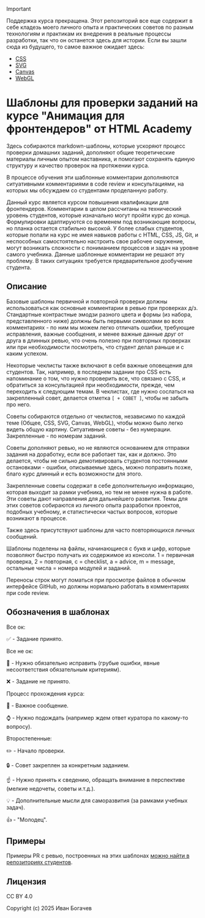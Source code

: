 > [!IMPORTANT]
> Поддержка курса прекращена. Этот репозиторий все еще содержит в себе кладезь моего личного опыта и практических советов по разным технологиям и практикам их внедрения в реальные процессы разработки, так что он останется здесь для истории. Если вы зашли сюда из будущего, то самое важное ожидает здесь:
>
> - [CSS](./a1.советы_по_CSS.md)
> - [SVG](./a3.советы_по_SVG.md)
> - [Canvas](./a4.советы_по_Canvas.md)
> - [WebGL](./a5.советы_по_WebGL.md)


# Шаблоны для проверки заданий на курсе "Анимация для фронтендеров" от HTML Academy


Здесь собираются markdown-шаблоны, которые ускоряют процесс проверки домашних заданий, дополняют общие теоретические материалы личным опытом наставника, и помогают сохранять единую структуру и качество проверок на протяжении курса.

В процессе обучения эти шаблонные комментарии дополняются ситуативными комментариями в code review и консультациями, на которых мы обсуждаем со студентами проделанную работу.

Данный курс является курсом повышения квалификации для фронтендеров. Комментарии в целом рассчитаны на технический уровень студентов, которые изначально могут пройти курс до конца. Формулировки адаптируются со временем под возникающие вопросы, но планка остается стабильно высокой. У более слабых студентов, которые попали на курс не имея навыков работы с HTML, CSS, JS, Git, и неспособных самостоятельно настроить свое рабочее окружение, могут возникать сложности с пониманием процессов и задач на уровне самого учебника. Данные шаблонные комментарии не решают эту проблему. В таких ситуациях требуется предварительное дообучение студента.


## Описание

Базовые шаблоны первичной и повторной проверки должны использоваться как основные комментарии в ревью при проверках д/з. Стандартные контрастные эмодзи разного цвета и формы (из набора, представленного ниже) должны быть первыми символами во всех комментариях - по ним мы можем легко отличать ошибки, требующие исправления, важные сообщения, и менее важные данные друг от друга в длинных ревью, что очень полезно при повторных проверках или при необходимости посмотреть, что студент делал раньше и с каким успехом.

Некоторые чеклисты также включают в себя важные оповещения для студентов. Так, например, в последнем задании про CSS есть напоминание о том, что нужно проверить все, что связано с CSS, и обратиться за консультацией при необходимости, прежде, чем переходить к следующим темам. В чеклистах, где нужно сослаться на закрепленный совет, делается отметка `[ + СОВЕТ ]`, чтобы не забыть про него.

Советы собираются отдельно от чеклистов, независимо по каждой теме (Общее, CSS, SVG, Canvas, WebGL), чтобы можно было легко видеть общую картину. Ситуативные советы - без нумерации. Закрепленные - по номерам заданий.

Советы дополняют ревью, но не являются основанием для отправки задания на доработку, если все работает так, как и должно. Это делается, чтобы не сильно демотивировать студентов постоянными остановками - ошибки, описываемые здесь, можно поправить позже, благо курс длинный и есть возможности для этого.

Закрепленные советы содержат в себе дополнительную информацию, которая выходит за рамки учебника, но тем не менее нужна в работе. Эти советы дают направления для дальнейшего развития. Темы для этих советов собираются из личного опыта разработки проектов, подобных учебному, и статистически частых вопросов, которые возникают в процессе.

Также здесь присутствуют шаблоны для часто повторяющихся личных сообщений.

Шаблоны поделены на файлы, начинающиеся с букв и цифр, которые позволяют быстро получать их содержимое из консоли. 1 = первичная проверка, 2 = повторная, с = checklist, a = advice, m = message, остальные числа = номера модулей и заданий.

Переносы строк могут ломаться при просмотре файлов в обычном интерфейсе GitHub, но должны нормально работать в комментариях при code review.


## Обозначения в шаблонах

Все ок:

:white_check_mark: - Задание принято.

Все не ок:

:red_circle: - Нужно обязательно исправить (грубые ошибки, явные несоответствия обязательным критериям).

:x: - Задание не принято.

Процесс прохождения курса:

:large_blue_diamond: - Важное сообщение.

:watch: - Нужно подождать (например ждем ответ куратора по какому-то вопросу).

Второстепенные:

:pencil2: - Начало проверки.

:lock: - Совет закреплен за конкретным заданием.

:point_up: - Нужно принять к сведению, обращать внимание в перспективе (мелкие недочеты, советы и.т.д.).

:bulb: - Дополнительные мысли для саморазвития (за рамками учебных задач).

:+1: - "Молодец".


## Примеры

Примеры PR с ревью, построенных на этих шаблонах [можно найти в репозиториях студентов](https://github.com/search?q=org:htmlacademy-animation+commenter:sfi0zy&type=pullrequests).


## Лицензия

CC BY 4.0

Copyright (c) 2025 Иван Богачев
